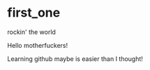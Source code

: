 # first_one
rockin' the world

Hello motherfuckers!

Learning github maybe is easier than I thought!
